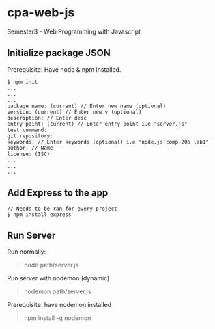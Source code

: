 # cpa-web-js
Semester3 - Web Programming with Javascript

## Initialize package JSON
Prerequisite: Have node & npm installed.
```
$ npm init
...
...
...
package name: (current) // Enter new name (optional)
version: (current) // Enter new v (optional)
description: // Enter desc
entry point: (current) // Enter entry point i.e "server.js"
test command: 
git repository:
keywords: // Enter keywords (optional) i.e "node.js comp-206 lab1"
author: // Name 
license: (ISC) 
...
...
...
```

## Add Express to the app
```
// Needs to be ran for every project
$ npm install express
```


## Run Server
Run normally:
> node path/server.js

Run server with nodemon (dynamic)
> nodemon path/server.js

Prerequisite: have nodemon installed
> npm install -g nodemon